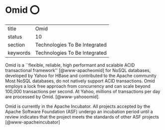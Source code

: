 # Omid :o:


|          |                               |
| -------- | ----------------------------- |
| title    | Omid                          | 
| status   | 10                            |
| section  | Technologies To Be Integrated |
| keywords | Technologies To Be Integrated |



Omid is a ``flexible, reliable, high performant and scalable ACID
transactional framework'' [@www-apacheomid] for NoSQL databases,
developed by Yahoo for HBase and contributed to the Apache community
Most NoSQL databases, do not natively support ACID transactions. Omid
employs a lock free approach from concurrency and can scale beyond
100,000 transactions per second. At Yahoo, millions of transactions
per day are processed by Omid. [@www-yahooomid].

Omid is currently in the Apache Incubator.  All projects accepted by
the Apache Software Foundation (ASF) undergo an incubation period
until a review indicates that the project meets the standards of other
ASF projects [@www-apacheincubator]



